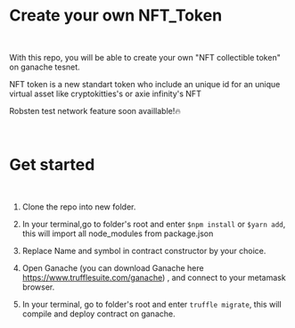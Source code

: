 # Create your own NFT_Token    


&nbsp;


With this repo, you will be able to create your own "NFT collectible token" on ganache tesnet. 


NFT token is a new standart token who include an unique id for an unique virtual asset like cryptokitties's or axie infinity's NFT 


Robsten test network feature soon availlable!:fire:                                     
      
            
&nbsp;


# Get started  


&nbsp;


1. Clone the repo into new folder.

2. In your terminal,go to folder's root and enter `$npm install` or `$yarn add`, this will import all node_modules from package.json

3. Replace Name and symbol in contract constructor by your choice.

4. Open Ganache (you can download Ganache here https://www.trufflesuite.com/ganache) , and connect to your metamask browser.

5. In your terminal, go to folder's root and enter `truffle migrate`, this will compile and deploy contract on ganache.
